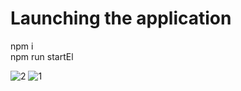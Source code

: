 # Launching the application
npm i\
npm run startEl


![2](https://user-images.githubusercontent.com/60759188/157302084-8003ea3f-8da2-486d-ad54-2b3b3b998bb8.jpeg)
![1](https://user-images.githubusercontent.com/60759188/157302109-6d191ee9-4980-42e9-9a43-0ff8489d7ff9.jpeg)

